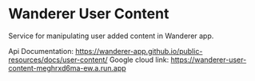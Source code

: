 <h1>Wanderer User Content</h1>

<p>
    Service for manipulating user added content in Wanderer app.
</p>

Api Documentation: https://wanderer-app.github.io/public-resources/docs/user-content/
Google cloud link: https://wanderer-user-content-meghrxd6ma-ew.a.run.app